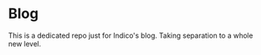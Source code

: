 Blog
========

This is a dedicated repo just for Indico's blog. Taking separation to a whole new level.
